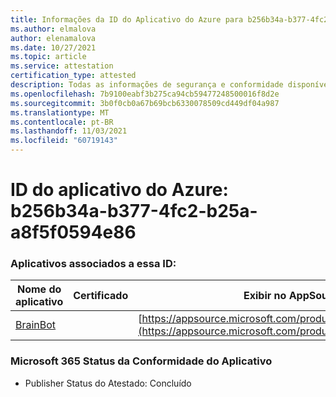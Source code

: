 ```yaml
---
title: Informações da ID do Aplicativo do Azure para b256b34a-b377-4fc2-b25a-a8f5f0594e86
ms.author: elmalova
author: elenamalova
ms.date: 10/27/2021
ms.topic: article
ms.service: attestation
certification_type: attested
description: Todas as informações de segurança e conformidade disponíveis para b256b34a-b377-4fc2-b25a-a8f5f0594e86.
ms.openlocfilehash: 7b9100eabf3b275ca94cb59477248500016f8d2e
ms.sourcegitcommit: 3b0f0cb0a67b69bcb6330078509cd449df04a987
ms.translationtype: MT
ms.contentlocale: pt-BR
ms.lasthandoff: 11/03/2021
ms.locfileid: "60719143"
---
```

# <a name="azure-app-id-b256b34a-b377-4fc2-b25a-a8f5f0594e86"></a>ID do aplicativo do Azure: b256b34a-b377-4fc2-b25a-a8f5f0594e86


### <a name="apps-associated-with-this-id"></a>Aplicativos associados a essa ID:
| **Nome do aplicativo** | **Certificado** | **Exibir no AppSource** |
|--------------|---------------|-----------------------|
| [BrainBot](https://docs.microsoft.com/microsoft-365-app-certification/forward/WA104381981) |  | [https://appsource.microsoft.com/product/office/WA104381981](https://appsource.microsoft.com/product/office/WA104381981) |

### <a name="microsoft-365-app-compliance-status"></a>Microsoft 365 Status da Conformidade do Aplicativo
- Publisher Status do Atestado: Concluído
